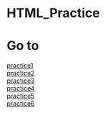 # HTML_Practice

<!DOCTYPE html>

<body>
    <h1>Go to</h1>
    <a href="https://racoon402.github.io/HTML_Practice/practice1.html">practice1</a><br/>
    <a href="https://racoon402.github.io/HTML_Practice/practice2.html">practice2</a><br/>
    <a href="https://racoon402.github.io/HTML_Practice/practice3(google).html">practice3</a><br/>
    <a href="https://racoon402.github.io/HTML_Practice/practice4.html">practice4</a><br/>
    <a href="https://racoon402.github.io/HTML_Practice/practice5(spotify).html">practice5</a><br/>
    <a href="https://racoon402.github.io/HTML_Practice/practice6(Louisvitton).html">practice6</a><br/>
</body>
</html>
